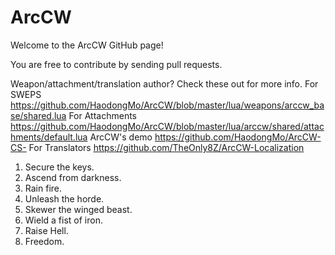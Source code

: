 # ArcCW

Welcome to the ArcCW GitHub page!


You are free to contribute by sending pull requests.

Weapon/attachment/translation author? Check these out for more info.
For SWEPS       https://github.com/HaodongMo/ArcCW/blob/master/lua/weapons/arccw_base/shared.lua
For Attachments https://github.com/HaodongMo/ArcCW/blob/master/lua/arccw/shared/attachments/default.lua
ArcCW's demo    https://github.com/HaodongMo/ArcCW-CS-
For Translators https://github.com/TheOnly8Z/ArcCW-Localization

1. Secure the keys.
2. Ascend from darkness.
3. Rain fire.
4. Unleash the horde.
5. Skewer the winged beast.
6. Wield a fist of iron.
7. Raise Hell.
8. Freedom.
